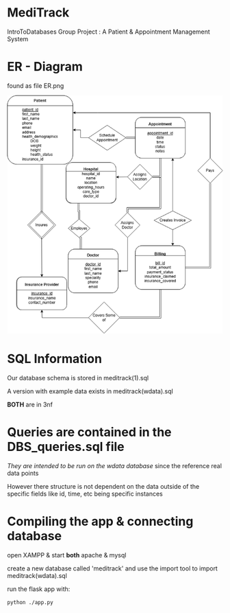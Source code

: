 # MediTrack
IntroToDatabases Group Project : A Patient &amp; Appointment Management System

# ER - Diagram
found as file ER.png

![ER Diagram](./ER.png)

# SQL Information
Our database schema is stored in meditrack(1).sql

A version with example data exists in meditrack(wdata).sql

**BOTH** are in 3nf

# Queries are contained in the DBS_queries.sql file

*They are intended to be run on the wdata database* since the reference real data points

However there structure is not dependent on the data outside of the specific fields like id, time, etc being specific instances

# Compiling the app & connecting database

open XAMPP & start **both** apache & mysql

create a new database called 'meditrack' and use the import tool to import meditrack(wdata).sql

run the flask app with:
```
python ./app.py
```